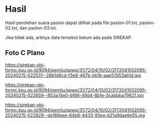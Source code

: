 # Hasil

Hasil perolehan suara paslon dapat dilihat pada file paslon-01.txt, paslon-02.txt, dan paslon-03.txt.

Jika tidak ada, artinya data tersebut belum ada pada SIREKAP.

## Foto C Plano

https://sirekap-obj-formc.kpu.go.id/9094/pemilu/ppwp/31/72/04/10/02/3172041002095-20240215-022531--28b1d8cd-f3e8-467b-bb1b-aae57d53ab1d.jpg

https://sirekap-obj-formc.kpu.go.id/9094/pemilu/ppwp/31/72/04/10/02/3172041002095-20240215-022659--853a74e0-bf86-49d4-8b1e-3cabbba79821.jpg

https://sirekap-obj-formc.kpu.go.id/9094/pemilu/ppwp/31/72/04/10/02/3172041002095-20240215-022828--de189eee-64b6-4433-93ee-b21a9dae6e55.jpg
